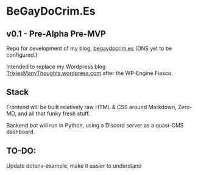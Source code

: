 # BeGayDoCrim.Es

## v0.1 - Pre-Alpha Pre-MVP

Repo for development of my blog, [begaydocrim.es](https://begaydocrim.es) (DNS yet to be configured.)

Intended to replace my Wordpress blog [TrixiesManyThoughts.wordpress.com](https://TrixiesManyThoughts.wordpress.com) after the WP-Engine Fiasco.

## Stack
Frontend will be built relatively raw HTML & CSS around Markdown, Zero-MD, and all that funky fresh stuff.

Backend bot will run in Python, using a Discord server as a quasi-CMS dashboard.

## TO-DO:
Update dotenv-example, make it easier to understand